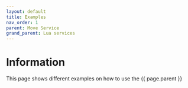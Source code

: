 ```yaml
---
layout: default
title: Examples 
nav_order: 1
parent: Move Service
grand_parent: Lua services
---
```


# Information

This page shows different examples on how to use the {{ page.parent }}
